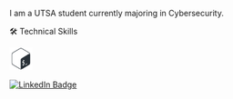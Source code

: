 I am a UTSA student currently majoring in Cybersecurity.

:hammer_and_wrench: Technical Skills
<div>
  <img src="https://github.com/devicons/devicon/blob/master/icons/bash/bash-plain.svg" title="Bash" alt="bash" width="40" height="40"/>&nbsp;
</div>
<p> </p>
<div id="badges">
  <a href=www.linkedin.com/in/david-chapa-a147371ba>
    <img src="https://img.shields.io/badge/LinkedIn-blue?style=for-the-badge&logo=linkedin&logoColor=white" alt="LinkedIn Badge"/>
</div>
